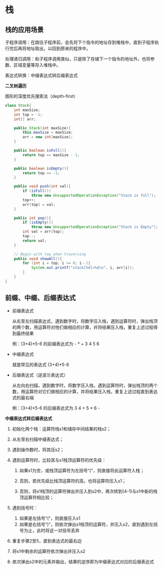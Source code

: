 # 栈

## 栈的应用场景

子程序调用：在跳往子程序前，会先将下个指令的地址存到堆栈中，直到子程序执行完后再将地址取出，以回到原来的程序中。

处理递归调用：和子程序调用类似，只是除了存储下一个指令的地址外，也将参数、区域变量等存入堆栈中。

表达式转换：中缀表达式转后缀表达式

**二叉树遍历**

图形的深度优先搜索法（depth-first）

```java
class Stack{
    int maxSize;
    int top = -1;
    int[] arr;

    public Stack(int maxSize){
        this.maxSize = maxSize;
        arr = new int[maxSize];
    }

    public boolean isFull(){
        return top == maxSize - 1;
    }

    public boolean isEmpty(){
        return top == -1;
    }

    public void push(int val){
        if (isFull())
            throw new UnsupportedOperationException("Stack is full");
        top++;
        arr[top] = val;
    }

    public int pop(){
        if (isEmpty())
            throw new UnsupportedOperationException("Stack is Empty");
        int val = arr[top];
        top--;
        return val;
    }

    // Begin with top when traversing
    public void showAll(){
        for (int i = top; i >= 0; i--){
            System.out.printf("stack[%d]=%d\n", i, arr[i]);
        }
    }
}
```

## 前缀、中缀、后缀表达式

- 前缀表达式

  从右至左扫描表达式，遇到数字时，将数字压入栈，遇到运算符时，弹出栈顶的两个数，用运算符对他们做相应的计算，并将结果压入栈，重复上述过程得到最终结果

  例：(3+4)*5-6 的前缀表达式为 - * + 3 4 5 6 

- 中缀表达式

  就是常见的表达式 (3+4)*5-6 

- 后缀表达式（逆波兰表达式）

  从左向右扫描，遇到数字时，将数字压入栈，遇到运算符时，弹出栈顶的两个数，用运算符对它们做相应的计算，并将结果压入栈，重复上述过程直到表达式的最右端

  例：(3+4)*5-6 的后缀表达式为 3 4 + 5 * 6 -


**中缀表达式转后缀表达式**

1. 初始化两个栈：运算符栈s1和储存中间结果的栈s2；

2. 从左至右扫描中缀表达式；

3. 遇到操作数时，将其压s2；

4. 遇到运算符时，比较其与s1栈顶运算符的优先级：

   1. 如果s1为空，或栈顶运算符为左括号“(”，则直接将此运算符入栈；

   2. 否则，若优先级比栈顶运算符的高，也将运算符压入s1；

   3. 否则，将s1栈顶的运算符弹出并压入到s2中，再次转到(4-1)与s1中新的栈顶运算符相比较；

5. 遇到括号时：
   1. 如果是左括号“(”，则直接压入s1
   2. 如果是右括号“)”，则依次弹出s1栈顶的运算符，并压入s2，直到遇到左括号为止，此时将这一对括号丢弃

6. 重复步骤2至5，直到表达式的最右边

7. 将s1中剩余的运算符依次弹出并压入s2

8. 依次弹出s2中的元素并输出，结果的逆序即为中缀表达式对应的后缀表达式